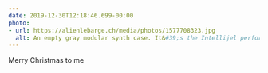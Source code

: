 ```yaml
---
date: 2019-12-30T12:18:46.699-00:00
photo:
- url: https://alienlebarge.ch/media/photos/1577708323.jpg
  alt: An empty gray modular synth case. It&#39;s the Intellijel performance case of 104hp
---
```

Merry Christmas to me
